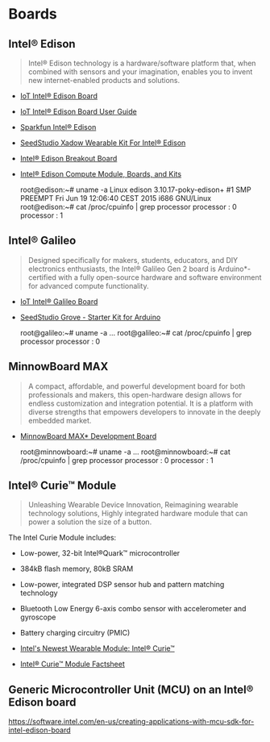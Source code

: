 Boards
==

## Intel® Edison

> Intel® Edison technology is a hardware/software platform that, when combined with sensors and your imagination, enables you to invent new internet-enabled products and solutions.

* [IoT Intel® Edison Board](https://software.intel.com/en-us/iot/hardware/edison)
* [IoT Intel® Edison Board User Guide](https://software.intel.com/en-us/intel-edison-board-user-guide)
* [Sparkfun Intel® Edison](https://www.sparkfun.com/categories/272)
* [SeedStudio Xadow Wearable Kit For Intel® Edison](http://www.seeedstudio.com/depot/Xadow-Wearable-Kit-For-Intel-Edison-p-2428.html?cPath=84_120)
* [Intel® Edison Breakout Board](http://download.intel.com/support/edison/sb/edisonbreakout_hg_331190006.pdf)
* [Intel® Edison Compute Module, Boards, and Kits](https://www-ssl.intel.com/content/www/us/en/do-it-yourself/edison.html#kits)


    root@edison:~# uname -a
    Linux edison 3.10.17-poky-edison+ #1 SMP PREEMPT Fri Jun 19 12:06:40 CEST 2015 i686 GNU/Linux
    root@edison:~# cat /proc/cpuinfo | grep processor
    processor       : 0
    processor       : 1

## Intel® Galileo

> Designed specifically for makers, students, educators, and DIY electronics enthusiasts, the Intel® Galileo Gen 2 board is Arduino*-certified with a fully open-source hardware and software environment for advanced compute functionality.

* [IoT Intel® Galileo Board](https://software.intel.com/en-us/iot/hardware/galileo)
* [SeedStudio Grove - Starter Kit for Arduino](http://www.seeedstudio.com/depot/Grove-Starter-Kit-for-Arduino-p-1855.html)


    root@galileo:~# uname -a
    ...
    root@galileo:~# cat /proc/cpuinfo | grep processor
    processor       : 0

## MinnowBoard MAX

> A compact, affordable, and powerful development board for both professionals and makers, this open-hardware design allows for endless customization and integration potential. It is a platform with diverse strengths that empowers developers to innovate in the deeply embedded market.

* [MinnowBoard MAX* Development Board](https://software.intel.com/en-us/iot/hardware/minnow-board-max)


    root@minnowboard:~# uname -a
    ...
    root@minnowboard:~# cat /proc/cpuinfo | grep processor
    processor       : 0
    processor       : 1

## Intel® Curie™ Module

> Unleashing Wearable Device Innovation, Reimagining wearable technology solutions, Highly integrated hardware module that can power a solution the size of a button.

The Intel Curie Module includes:

- Low-power, 32-bit Intel®Quark™ microcontroller
- 384kB flash memory, 80kB SRAM
- Low-power, integrated DSP sensor hub and pattern matching technology
- Bluetooth Low Energy 6-axis combo sensor with accelerometer and gyroscope
- Battery charging circuitry (PMIC)


- [Intel's Newest Wearable Module: Intel® Curie™](https://software.intel.com/en-us/articles/intels-newest-wearable-module-intel-curie)
- [Intel® Curie™ Module Factsheet](http://download.intel.com/newsroom/kits/ces/2015/pdfs/Intel_CURIE_Module_Factsheet.pdf)

## Generic Microcontroller Unit (MCU) on an Intel® Edison board

https://software.intel.com/en-us/creating-applications-with-mcu-sdk-for-intel-edison-board